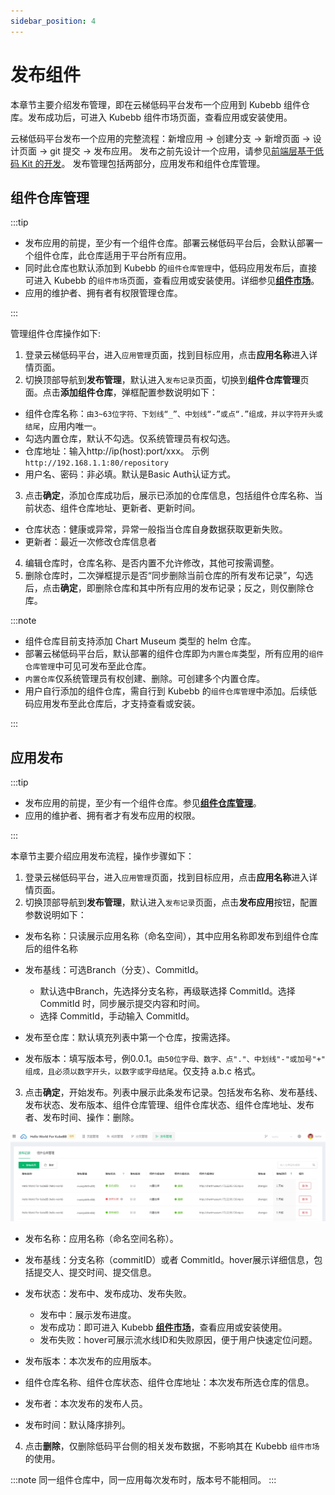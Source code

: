 ```yaml
---
sidebar_position: 4
---
```


# 发布组件

本章节主要介绍发布管理，即在云梯低码平台发布一个应用到 Kubebb 组件仓库。发布成功后，可进入 Kubebb 组件市场页面，查看应用或安装使用。

云梯低码平台发布一个应用的完整流程：新增应用 -> 创建分支 -> 新增页面 -> 设计页面 -> git 提交 -> 发布应用。 发布之前先设计一个应用，请参见[前端层基于低码 Kit 的开发](./fronend-low-code.md)。 发布管理包括两部分，应用发布和组件仓库管理。

## 组件仓库管理

:::tip

- 发布应用的前提，至少有一个组件仓库。部署云梯低码平台后，会默认部署一个组件仓库，此仓库适用于平台所有应用。
- 同时此仓库也默认添加到 Kubebb 的`组件仓库管理`中，低码应用发布后，直接可进入 Kubebb 的`组件市场`页面，查看应用或安装使用。详细参见[**组件市场**](user-guid/component_market.md)。
- 应用的维护者、拥有者有权限管理仓库。

:::

管理组件仓库操作如下:

1. 登录云梯低码平台，进入`应用管理`页面，找到目标应用，点击**应用名称**进入详情页面。
2. 切换顶部导航到**发布管理**，默认进入`发布记录`页面，切换到**组件仓库管理**页面。点击**添加组件仓库**，弹框配置参数说明如下：

- 组件仓库名称：`由3~63位字符、下划线“_”、中划线“-”或点“.”组成，并以字符开头或结尾`，应用内唯一。
- 勾选内置仓库，默认不勾选。仅系统管理员有权勾选。
- 仓库地址：输入http://ip(host):port/xxx。 示例`http://192.168.1.1:80/repository`
- 用户名、密码：非必填。默认是Basic Auth认证方式。

3. 点击**确定**，添加仓库成功后，展示已添加的仓库信息，包括组件仓库名称、当前状态、组件仓库地址、更新者、更新时间。

- 仓库状态：健康或异常，异常一般指当仓库自身数据获取更新失败。
- 更新者：最近一次修改仓库信息者

4. 编辑仓库时，仓库名称、是否内置不允许修改，其他可按需调整。
5. 删除仓库时，二次弹框提示是否“同步删除当前仓库的所有发布记录”，勾选后，点击**确定**，即删除仓库和其中所有应用的发布记录；反之，则仅删除仓库。

:::note

- 组件仓库目前支持添加 Chart Museum 类型的 helm 仓库。
- 部署云梯低码平台后，默认部署的组件仓库即为`内置仓库`类型，所有应用的`组件仓库管理`中可见可发布至此仓库。
- `内置仓库`仅系统管理员有权创建、删除。可创建多个内置仓库。
- 用户自行添加的组件仓库，需自行到 Kubebb 的`组件仓库管理`中添加。后续低码应用发布至此仓库后，才支持查看或安装。

:::

## 应用发布

:::tip

- 发布应用的前提，至少有一个组件仓库。参见[**组件仓库管理**](#组件仓库管理)。
- 应用的维护者、拥有者才有发布应用的权限。

:::

本章节主要介绍应用发布流程，操作步骤如下：

1. 登录云梯低码平台，进入`应用管理`页面，找到目标应用，点击**应用名称**进入详情页面。
2. 切换顶部导航到**发布管理**，默认进入`发布记录`页面，点击**发布应用**按钮，配置参数说明如下：

- 发布名称：只读展示应用名称（命名空间），其中应用名称即发布到组件仓库后的组件名称
- 发布基线：可选Branch（分支）、CommitId。

  - 默认选中Branch，先选择分支名称，再级联选择 CommitId。选择 CommitId 时，同步展示提交内容和时间。
  - 选择 CommitId，手动输入 CommitId。

- 发布至仓库：默认填充列表中第一个仓库，按需选择。
- 发布版本：填写版本号，例0.0.1。`由50位字母、数字、点"."、中划线"-"或加号"+" 组成，且必须以数字开头，以数字或字母结尾`。仅支持 a.b.c 格式。

3. 点击**确定**，开始发布。列表中展示此条发布记录。包括发布名称、发布基线、发布状态、发布版本、组件仓库管理、组件仓库状态、组件仓库地址、发布者、发布时间、操作：删除。

![overview](./images/app-publish.png)

- 发布名称：应用名称（命名空间名称）。
- 发布基线：分支名称（commitID）或者 CommitId。hover展示详细信息，包括提交人、提交时间、提交信息。
- 发布状态：发布中、发布成功、发布失败。 

  - 发布中：展示发布进度。
  - 发布成功：即可进入 Kubebb [**组件市场**](user-guid/component_market.md)，查看应用或安装使用。
  - 发布失败：hover可展示流水线ID和失败原因，便于用户快速定位问题。

- 发布版本：本次发布的应用版本。
- 组件仓库名称、组件仓库状态、组件仓库地址：本次发布所选仓库的信息。
- 发布者：本次发布的发布人员。
- 发布时间：默认降序排列。

4. 点击**删除**，仅删除低码平台侧的相关发布数据，不影响其在 Kubebb `组件市场`的使用。


:::note
同一组件仓库中，同一应用每次发布时，版本号不能相同。
:::